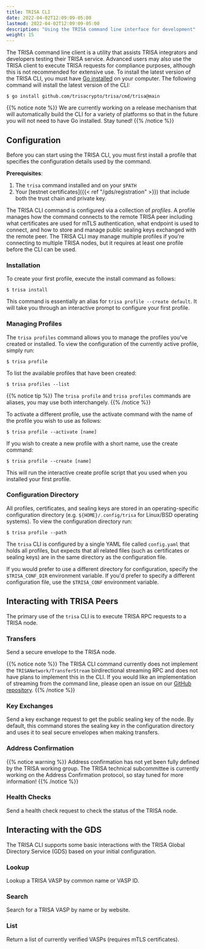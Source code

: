 ```yaml
---
title: TRISA CLI
date: 2022-04-02T12:09:09-05:00
lastmod: 2022-04-02T12:09:09-05:00
description: "Using the TRISA command line interface for development"
weight: 15
---
```


The TRISA command line client is a utility that assists TRISA integrators and developers testing their TRISA service. Advanced users may also use the TRISA client to execute TRISA requests for compliance purposes, although this is not recommended for extensive use. To install the latest version of the TRISA CLI, you must have [Go installed](https://go.dev/doc/install) on your computer. The following command will install the latest version of the CLI:

```
$ go install github.com/trisacrypto/trisa/cmd/trisa@main
```

{{% notice note %}}
We are currently working on a release mechanism that will automatically build the CLI for a variety of platforms so that in the future you will not need to have Go installed.
Stay tuned!
{{% /notice %}}

## Configuration

Before you can start using the TRISA CLI, you must first install a profile that specifies the configuration details used by the command.

**Prerequisites**:

1. The `trisa` command installed and on your `$PATH`
2. Your [testnet certificates]({{< ref "/gds/registration" >}}) that include both the trust chain and private key.

The TRISA CLI command is configured via a collection of _profiles_. A profile manages how the command connects to the remote TRISA peer including what certificates are used for mTLS authentication, what endpoint is used to connect, and how to store and manage public sealing keys exchanged with the remote peer. The TRISA CLI may manage multiple profiles if you're connecting to multiple TRISA nodes, but it requires at least one profile before the CLI can be used.

### Installation

To create your first profile, execute the install command as follows:

```
$ trisa install
```

This command is essentially an alias for `trisa profile --create default`. It will take you through an interactive prompt to configure your first profile.

### Managing Profiles

The `trisa profiles` command allows you to manage the profiles you've created or installed. To view the configuration of the currently active profile, simply run:

```
$ trisa profile
```

To list the available profiles that have been created:

```
$ trisa profiles --list
```

{{% notice tip %}}
The `trisa profile` and `trisa profiles` commands are aliases, you may use both interchangely.
{{% /notice %}}

To activate a different profile, use the activate command with the name of the profile you wish to use as follows:

```
$ trisa profile --activate [name]
```

If you wish to create a new profile with a short name, use the create command:

```
$ trisa profile --create [name]
```

This will run the interactive create profile script that you used when you installed your first profile.

### Configuration Directory

All profiles, certificates, and sealing keys are stored in an operating-specific configuration directory (e.g. `${HOME}/.config/trisa` for Linux/BSD operating systems). To view the configuration directory run:

```
$ trisa profile --path
```

The `trisa` CLI is configured by a single YAML file called `config.yaml` that holds all profiles, but expects that all related files (such as certificates or sealing keys) are in the same directory as the configuration file.

If you would prefer to use a different directory for configuration, specify the `$TRISA_CONF_DIR` environment variable. If you'd prefer to specify a different configuration file, use the `$TRISA_CONF` environment variable.

## Interacting with TRISA Peers

The primary use of the `trisa` CLI is to execute TRISA RPC requests to a TRISA node.

### Transfers

Send a secure envelope to the TRISA node.

{{% notice note %}}
The TRISA CLI command currently does not implement the `TRISANetwork/TransferStream` birdirectional streaming RPC and does not have plans to implement this in the CLI. If you would like an implementation of streaming from the command line, please open an issue on our [GitHub repository](https://github.com/trisacrypto/trisa/issues).
{{% /notice %}}

### Key Exchanges

Send a key exchange request to get the public sealing key of the node. By default, this command stores the sealing key in the configuration directory and uses it to seal secure envelopes when making transfers.

### Address Confirmation

{{% notice warning %}}
Address confirmation has not yet been fully defined by the TRISA working group. The TRISA technical subcommittee is currently working on the Address Confirmation protocol, so stay tuned for more information!
{{% /notice %}}

### Health Checks

Send a health check request to check the status of the TRISA node.

## Interacting with the GDS

The TRISA CLI supports some basic interactions with the TRISA Global Directory Service (GDS) based on your initial configuration.

### Lookup

Lookup a TRISA VASP by common name or VASP ID.

### Search

Search for a TRISA VASP by name or by website.

### List

Return a list of currently verified VASPs (requires mTLS certificates).